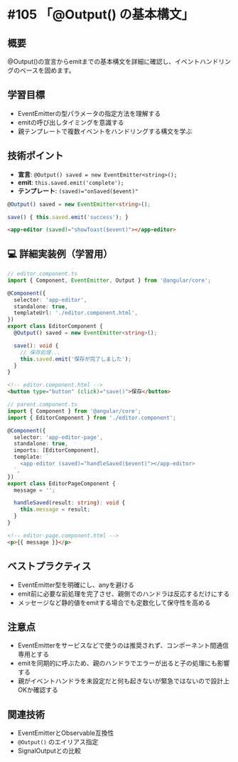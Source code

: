 # #105 「@Output() の基本構文」

## 概要
@Output()の宣言からemitまでの基本構文を詳細に確認し、イベントハンドリングのベースを固めます。

## 学習目標
- EventEmitterの型パラメータの指定方法を理解する
- emitの呼び出しタイミングを意識する
- 親テンプレートで複数イベントをハンドリングする構文を学ぶ

## 技術ポイント
- **宣言**: `@Output() saved = new EventEmitter<string>();`
- **emit**: `this.saved.emit('complete');`
- **テンプレート**: `(saved)="onSaved($event)"`


```typescript
@Output() saved = new EventEmitter<string>();
```

```typescript
save() { this.saved.emit('success'); }
```

```html
<app-editor (saved)="showToast($event)"></app-editor>
```

## 💻 詳細実装例（学習用）
```typescript
// editor.component.ts
import { Component, EventEmitter, Output } from '@angular/core';

@Component({
  selector: 'app-editor',
  standalone: true,
  templateUrl: './editor.component.html',
})
export class EditorComponent {
  @Output() saved = new EventEmitter<string>();

  save(): void {
    // 保存処理...
    this.saved.emit('保存が完了しました');
  }
}
```

```html
<!-- editor.component.html -->
<button type="button" (click)="save()">保存</button>
```

```typescript
// parent.component.ts
import { Component } from '@angular/core';
import { EditorComponent } from './editor.component';

@Component({
  selector: 'app-editor-page',
  standalone: true,
  imports: [EditorComponent],
  template: `
    <app-editor (saved)="handleSaved($event)"></app-editor>
  `,
})
export class EditorPageComponent {
  message = '';

  handleSaved(result: string): void {
    this.message = result;
  }
}
```

```html
<!-- editor-page.component.html -->
<p>{{ message }}</p>
```

## ベストプラクティス
- EventEmitter型を明確にし、anyを避ける
- emit前に必要な前処理を完了させ、親側でのハンドラは反応するだけにする
- メッセージなど静的値をemitする場合でも定数化して保守性を高める

## 注意点
- EventEmitterをサービスなどで使うのは推奨されず、コンポーネント間通信専用とする
- emitを同期的に呼ぶため、親のハンドラでエラーが出ると子の処理にも影響する
- 親がイベントハンドラを未設定だと何も起きないが緊急ではないので設計上OKか確認する

## 関連技術
- EventEmitterとObservable互換性
- `@Output()` のエイリアス指定
- SignalOutputとの比較
